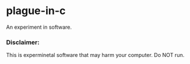 # plague-in-c
An experiment in software.

### Disclaimer:
This is experminetal software that may harm your computer. Do NOT run.
